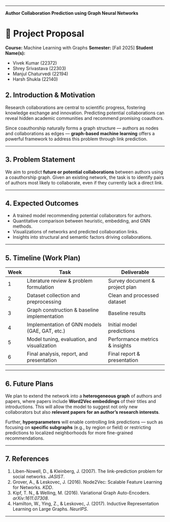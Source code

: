 
---

**Author Collaboration Prediction using Graph Neural Networks**


# 📘 Project Proposal

**Course:** Machine Learning with Graphs
**Semester:** [Fall 2025]
**Student Name(s):**

* Vivek Kumar (22372)
* Shrey Srivastava (22303)
* Manjul Chaturvedi (22194)
* Harsh Shukla (22140)

## 2. Introduction & Motivation

Research collaborations are central to scientific progress, fostering knowledge exchange and innovation. Predicting potential collaborations can reveal hidden academic communities and recommend promising coauthors.

Since coauthorship naturally forms a graph structure — authors as nodes and collaborations as edges — **graph-based machine learning** offers a powerful framework to address this problem through link prediction.

---

## 3. Problem Statement

We aim to predict **future or potential collaborations** between authors using a coauthorship graph. Given an existing network, the task is to identify pairs of authors most likely to collaborate, even if they currently lack a direct link.

---

## 4. Expected Outcomes

* A trained model recommending potential collaborators for authors.
* Quantitative comparison between heuristic, embedding, and GNN methods.
* Visualizations of networks and predicted collaboration links.
* Insights into structural and semantic factors driving collaborations.

---

## 5. Timeline (Work Plan)

| Week | Task                                          | Deliverable                    |
| ---- | --------------------------------------------- | ------------------------------ |
| 1    | Literature review & problem formulation       | Survey document & project plan |
| 2    | Dataset collection and preprocessing          | Clean and processed dataset    |
| 3    | Graph construction & baseline implementation  | Baseline results               |
| 4    | Implementation of GNN models (GAE, GAT, etc.) | Initial model predictions      |
| 5    | Model tuning, evaluation, and visualization   | Performance metrics & insights |
| 6    | Final analysis, report, and presentation      | Final report & presentation    |

---

## 6. Future Plans

We plan to extend the network into a **heterogeneous graph** of authors and papers, where papers include **Word2Vec embeddings** of their titles and introductions. This will allow the model to suggest not only new collaborators but also **relevant papers for an author’s research interests**.

Further, **hyperparameters** will enable controlling link predictions — such as focusing on **specific subgraphs** (e.g., by region or field) or restricting predictions to localized neighborhoods for more fine-grained recommendations.

---

## 7. References

1. Liben-Nowell, D., & Kleinberg, J. (2007). The link-prediction problem for social networks. *JASIST*.
2. Grover, A., & Leskovec, J. (2016). Node2Vec: Scalable Feature Learning for Networks. *KDD*.
3. Kipf, T. N., & Welling, M. (2016). Variational Graph Auto-Encoders. *arXiv:1611.07308*.
4. Hamilton, W., Ying, Z., & Leskovec, J. (2017). Inductive Representation Learning on Large Graphs. *NeurIPS*.

---
